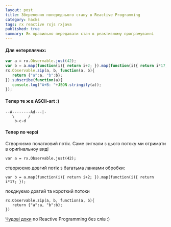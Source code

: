 ```yaml
---
layout: post
title: Збереження попереднього стану в Reactive Programming
category: hacks
tags: rx reactive rxjs rxjava
published: true
summary: Як правильно передавати стан в реактивному програмуванні
---
```


#### Для нетерплячих:

```javascript
var a = rx.Observable.just(42);
var b = a.map(function(i){ return i+2; }).map(function(i){ return i*17; });
rx.Observable.zip(a, b, function(a, b){ 
   return {"a":a, "b":b};
}).subscribe(function(a){ 
   console.log("A+B: "+JSON.stringify(a));
});
```

#### Tепер те ж в  ASCII-art :)

```
--A--------Ad---|-
   \      /
    b-c-d
```

#### Тепер по черзі

Створюємо початковий потік. Саме сигнали з цього потоку ми отримати в оригінальноу виді

```
var a = rx.Observable.just(42);
```

створюємо довгий потік з багатьма ланками обробки:

```
var b = a.map(function(i){ return i+2; }).map(function(i){ return i*17; });
```

поєднуємо довгий та короткий потоки

```
rx.Observable.zip(a, b, function(a, b){ 
   return {"a":a, "b":b};
})
```

[Чудові доки](http://rxmarbles.com/) по Reactive Programming без слів :)
